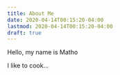 ```yaml
---
title: About Me
date: 2020-04-14T00:15:20-04:00
lastmod: 2020-04-14T00:15:20-04:00
draft: true
---
```


Hello, my name is Matho

<!--more-->

I like to cook...